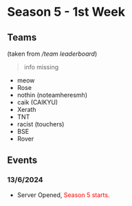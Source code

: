 # Season 5 - 1st Week
## Teams
(taken from */team leaderboard*)
> info missing
- meow
- Rose
- nothin (noteamheresmh)
- caik (CAIKYU)
- Xerath 
- TNT
- racist (touchers)
- BSE
- Rover
## Events
### 13/6/2024
- Server Opened, <span style="color:red">Season 5 starts.</span>
<!--stackedit_data:
eyJwcm9wZXJ0aWVzIjoibWVybWFpZDpcbiAgZW5hYmxlZDogdH
J1ZVxudGl0bGU6IEJTTVBIQS1TNS0xV1xuYXV0aG9yOiBvbmlv
blxuIiwiaGlzdG9yeSI6WzEwMzYyMzc5NzEsODUwMzQ4NTAsOD
c5NTY4ODYsLTk1NzY4NzkwNSwxNDk1OTgwNTQxXX0=
-->